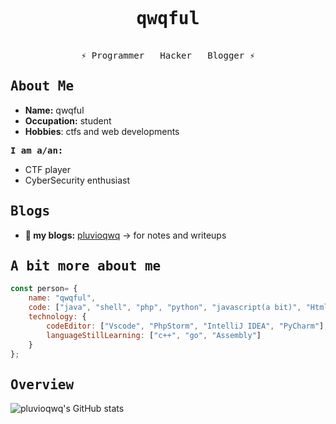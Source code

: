 <pre align="center">
<h1> 
qwqful</h1>
 ⚡ Programmer   Hacker   Blogger ⚡ 
</pre>

## <samp> About Me <samp>
- **Name:** qwqful
- **Occupation:** student
- **Hobbies**: ctfs and web developments

**<samp> I am a/an: <samp>**
- CTF player
- CyberSecurity enthusiast


## <samp> Blogs <samp>

- **💬 my blogs:** [pluvioqwq](https://pluvioqwq.github.io) -> for notes and writeups


## <samp> A bit more about me <samp>

```javascript
const person= {
    name: "qwqful",
    code: ["java", "shell", "php", "python", "javascript(a bit)", "Html", "Css"],
    technology: {
        codeEditor: ["Vscode", "PhpStorm", "IntelliJ IDEA", "PyCharm"],
        languageStillLearning: ["c++", "go", "Assembly"]
    }
};
```

## <samp> Overview <samp>
![pluvioqwq's GitHub stats](https://github-readme-stats.vercel.app/api?username=pluvioqwq&show_icons=true&theme=radical)

